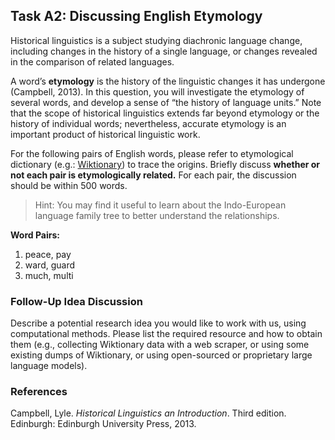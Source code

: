 ## Task A2: Discussing English Etymology

Historical linguistics is a subject studying diachronic language change, including changes in the history of a single language, or changes revealed in the comparison of related languages.

A word’s **etymology** is the history of the linguistic changes it has undergone (Campbell, 2013).
In this question, you will investigate the etymology of several words, and develop a sense of “the history of language units.”
Note that the scope of historical linguistics extends far beyond etymology or the history of individual words; nevertheless, accurate etymology is an important product of historical linguistic work.

For the following pairs of English words, please refer to etymological dictionary (e.g.: [Wiktionary](https://www.wiktionary.org/)) to trace the origins.
Briefly discuss **whether or not each pair is etymologically related.**
For each pair, the discussion should be within 500 words.

> Hint: You may find it useful to learn about the Indo-European language family tree to better understand the relationships.
>

**Word Pairs:**

1. peace, pay
2. ward, guard
3. much, multi

### Follow-Up Idea Discussion
Describe a potential research idea you would like to work with us, using computational methods. Please list the required resource and how to obtain them (e.g., collecting Wiktionary data with a web scraper, or using some existing dumps of Wiktionary, or using open-sourced or proprietary large language models).

### References

Campbell, Lyle. *Historical Linguistics an Introduction*. Third edition. Edinburgh: Edinburgh University Press, 2013.
